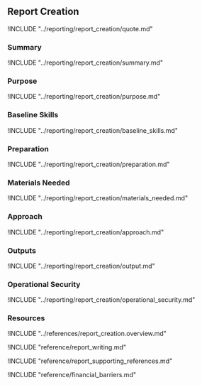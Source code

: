 ## Report Creation

!INCLUDE "../reporting/report_creation/quote.md"

### Summary

!INCLUDE "../reporting/report_creation/summary.md"

### Purpose

!INCLUDE "../reporting/report_creation/purpose.md"

### Baseline Skills

!INCLUDE "../reporting/report_creation/baseline_skills.md"

### Preparation

!INCLUDE "../reporting/report_creation/preparation.md"

### Materials Needed

!INCLUDE "../reporting/report_creation/materials_needed.md"

### Approach

!INCLUDE "../reporting/report_creation/approach.md"

### Outputs

!INCLUDE "../reporting/report_creation/output.md"

### Operational Security

!INCLUDE "../reporting/report_creation/operational_security.md"

### Resources
<div class="greybox">
!INCLUDE "../references/report_creation.overview.md"

!INCLUDE "reference/report_writing.md"

!INCLUDE "reference/report_supporting_references.md"

!INCLUDE "reference/financial_barriers.md"
</div>

<!-- ### Activities -->
